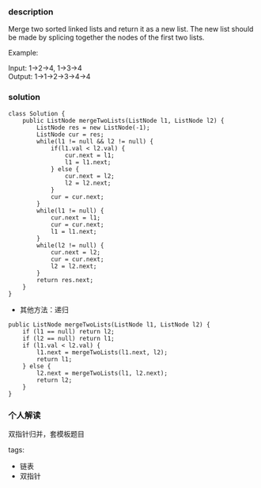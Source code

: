 ### description  
Merge two sorted linked lists and return it as a new list. The new list should be made by splicing together the nodes of the first two lists.  
  
Example:  
  
Input: 1->2->4, 1->3->4  
Output: 1->1->2->3->4->4  
  
### solution  
```  
class Solution {  
    public ListNode mergeTwoLists(ListNode l1, ListNode l2) {  
        ListNode res = new ListNode(-1);  
        ListNode cur = res;  
        while(l1 != null && l2 != null) {  
            if(l1.val < l2.val) {  
                cur.next = l1;  
                l1 = l1.next;  
            } else {  
                cur.next = l2;  
                l2 = l2.next;  
            }  
            cur = cur.next;  
        }  
        while(l1 != null) {  
            cur.next = l1;  
            cur = cur.next;  
            l1 = l1.next;  
        }  
        while(l2 != null) {  
            cur.next = l2;  
            cur = cur.next;  
            l2 = l2.next;  
        }  
        return res.next;  
    }  
}  
```  
+ 其他方法：递归  
```  
public ListNode mergeTwoLists(ListNode l1, ListNode l2) {  
    if (l1 == null) return l2;  
    if (l2 == null) return l1;  
    if (l1.val < l2.val) {  
        l1.next = mergeTwoLists(l1.next, l2);  
        return l1;  
    } else {  
        l2.next = mergeTwoLists(l1, l2.next);  
        return l2;  
    }  
}  
```  
  
### 个人解读  
双指针归并，套模板题目  
  
tags:  
  - 链表  
  - 双指针  
